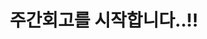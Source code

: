 ---
layout: post
title: 주간회고를 시작합니다..!!
description: 주간회고를 시작합니당
image: /uploads/default.png
emoji: 😇
tags:
  - weekly
published: true
---